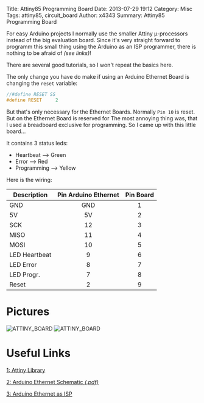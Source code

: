 Title: Attiny85 Programming Board
Date: 2013-07-29 19:12
Category: Misc
Tags: attiny85, circuit_board
Author: x4343
Summary: Attiny85 Programming Board

For easy Arduino projects I normally use the smaller Attiny µ-processors instead of the big evaluation board.
Since it's very straight forward to programm this small thing using the Arduino as an ISP programmer, there is nothing to be afraid of *(see links)*!

There are several good tutorials, so I won't repeat the basics here.

The only change you have do make if using an Arduino Ethernet Board is changing the `reset` variable:

``` C
//#define RESET SS
#define RESET     2
```

But that's only necessary for the Ethernet Boards. Normally `Pin 10` is reset. But on the Ethernet Board is reserved for 
The most annoying thing was, that I used a breadboard exclusive for programming. So I came up with this little board...

It contains 3 status leds:
- Heartbeat --> Green
- Error --> Red
- Programming --> Yellow
 
Here is the wiring:

| Description | Pin Arduino Ethernet | Pin Board |
| --- | :---: | :---: |
| GND| GND| 1|
| 5V| 5V | 2|
| SCK|12 | 3|
| MISO| 11| 4|
| MOSI| 10| 5|
| LED Heartbeat| 9| 6|
| LED Error| 8| 7|
| LED Progr.| 7| 8|
| Reset| 2| 9|

# Pictures

![ATTINY_BOARD](/static/pictures/attiny_board/20130216_004b.jpg)
![ATTINY_BOARD](/static/pictures/attiny_board/20130225_002b.jpg)


# Useful Links
 
[1: Attiny Library](http://hlt.media.mit.edu/?p=1695)

[2: Arduino Ethernet Schematic *(.pdf)*](http://arduino.cc/de/uploads/Main/arduino-ethernet-schematic.pdf)

[3: Arduino Ethernet as ISP](http://forum.arduino.cc/index.php?topic=112940.0;wap2)